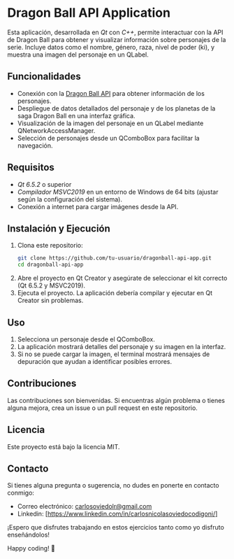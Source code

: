 # Dragon Ball API Application
Esta aplicación, desarrollada en *Qt* con *C++*, permite interactuar con la API de Dragon Ball para obtener y visualizar información sobre personajes de la serie. Incluye datos como el nombre, género, raza, nivel de poder (ki), y muestra una imagen del personaje en un QLabel. 

## Funcionalidades

- Conexión con la [Dragon Ball API](https://dragonball-api.com) para obtener información de los personajes.
- Despliegue de datos detallados del personaje y de los planetas de la saga Dragon Ball en una interfaz gráfica.
- Visualización de la imagen del personaje en un QLabel mediante QNetworkAccessManager.
- Selección de personajes desde un QComboBox para facilitar la navegación.

## Requisitos

- *Qt 6.5.2* o superior
- *Compilador MSVC2019* en un entorno de Windows de 64 bits (ajustar según la configuración del sistema).
- Conexión a internet para cargar imágenes desde la API.

## Instalación y Ejecución

1. Clona este repositorio:
   ```bash
   git clone https://github.com/tu-usuario/dragonball-api-app.git
   cd dragonball-api-app
2. Abre el proyecto en Qt Creator y asegúrate de seleccionar el kit correcto (Qt 6.5.2 y MSVC2019).
3. Ejecuta el proyecto. La aplicación debería compilar y ejecutar en Qt Creator sin problemas.

## Uso
1. Selecciona un personaje desde el QComboBox.
2. La aplicación mostrará detalles del personaje y su imagen en la interfaz.
3. Si no se puede cargar la imagen, el terminal mostrará mensajes de depuración que ayudan a identificar posibles errores.

## Contribuciones
Las contribuciones son bienvenidas. Si encuentras algún problema o tienes alguna mejora, crea un issue o un pull request en este repositorio.

## Licencia
Este proyecto está bajo la licencia MIT.

## Contacto

Si tienes alguna pregunta o sugerencia, no dudes en ponerte en contacto conmigo:

- Correo electrónico: carlosoviedolr@gmail.com
- Linkedin: [https://www.linkedin.com/in/carlosnicolasoviedocodigoni/]

¡Espero que disfrutes trabajando en estos ejercicios tanto como yo disfruto enseñándolos!

Happy coding! 🚀
